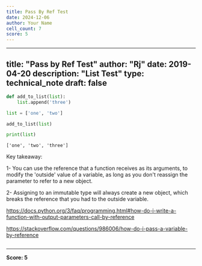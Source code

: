 ```yaml
---
title: Pass By Ref Test
date: 2024-12-06
author: Your Name
cell_count: 7
score: 5
---
```


---
title: "Pass by Ref Test"
author: "Rj"
date: 2019-04-20
description: "List Test"
type: technical_note
draft: false
---

```python
def add_to_list(list):
    list.append('three')
```


```python
list = ['one', 'two']
```


```python
add_to_list(list)
```


```python
print(list)
```

    ['one', 'two', 'three']


Key takeaway:

1- You can use the reference that a function receives as its arguments, to modify the 'outside' value of a variable, as long as you don't reassign the parameter to refer to a new object. 
        
        
2- Assigning to an immutable type will always create a new object, which breaks the reference that you had to the outside variable.

https://docs.python.org/3/faq/programming.html#how-do-i-write-a-function-with-output-parameters-call-by-reference

https://stackoverflow.com/questions/986006/how-do-i-pass-a-variable-by-reference


```python

```


---
**Score: 5**